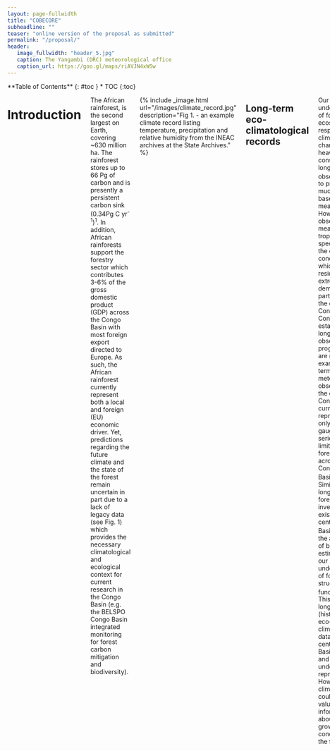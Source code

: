 ```yaml
---
layout: page-fullwidth
title: "COBECORE"
subheadline: ""
teaser: "online version of the proposal as submitted"
permalink: "/proposal/"
header:
   image_fullwidth: "header_5.jpg"
   caption: The Yangambi (DRC) meteorological office
   caption_url: https://goo.gl/maps/riAVJN4xWSw
---
```

<div class="row">
<div class="medium-4 medium-push-8 columns" markdown="1">
<div class="panel radius" markdown="1">
**Table of Contents**
{: #toc }
*  TOC
{:toc}
</div>
</div><!-- /.medium-4.columns -->

<div class="medium-8 medium-pull-4 columns" markdown="1">

# Introduction

The African rainforest, is the second largest on Earth, covering ~630 million ha. The rainforest stores up to 66 Pg of carbon and is presently a persistent carbon sink (0.34Pg C yr<sup>-1</sup>)<sup>1</sup>. In addition, African rainforests support the forestry sector which contributes 3-6% of the gross domestic product (GDP) across the Congo Basin with most foreign export directed to Europe. As such, the African rainforest currently represent both a local and foreign (EU) economic driver. Yet, predictions regarding the future climate and the state of the forest remain uncertain in part due to a lack of legacy data (see Fig. 1) which provides the necessary climatological and ecological context for current research in the Congo Basin (e.g. the BELSPO Congo Basin integrated monitoring for forest carbon mitigation and biodiversity). 

{% include _image.html url="/images/climate_record.jpg" description="Fig 1. - an example climate record listing temperature, precipitation and relative humidity from the INEAC archives at the State Archives." %}

## Long-term eco-climatological records

Our understanding of forest ecosystem responses to climatic change relies heavily on consistent long-term  observations<sup>2,3</sup> to provide much needed baseline measurements. However, observing and measuring  tropical plant species and the climatic conditions in which they reside is extremely demanding, particularly in the central Congo Basin. Consequently, established long-term observation programmes are rare. For example in terms of meteorological observations, the central Congo Basin is currently represented by only a few rain gauges, seriously limiting climate forecasts across the Congo Basin<sup>4,5</sup>. Similarly, few long term forest inventory plots exist for the central Congo Basin<sup>6</sup> limiting the accuracy of biomass estimates and our understanding of forest structure and function<sup>7,8</sup>. This lack of long-term (historical) eco-climatological data leaves the central Congo Basin spatially and temporally under-represented. However, old climate records could provide valuable information about previous growing conditions of the forest.
Indeed, ecologically relevant data such as historical forest inventory plots which describe forest canopy structure, and leaf level traits derived from herbarium specimen, such as stomatal density and specific leaf area, can elucidate how the forest has changed over time in response to past climate change<sup>9</sup>. In particular, studies demonstrated a strong link between plant functional traits and prevailing climatic conditions<sup>9</sup>. As such, valuable insights can be obtained on how plants are affected by climate change from measuring a limited number of (leaf) functional traits. Strong clustering of leaf traits also implies that changes in environmental conditions can cause profound shifts in plant community structure and ecosystem functioning<sup>10</sup>. Therefore, functional traits could enable us to predict ecosystem functions, such as primary production, carbon sinks and nutrient pools and fluxes under a changing climate. Although traits are continuously being recorded, how functional traits are changing in time is a topic not often addressed.
## Unexplored heritage, and retrospective analysis

There is an urgent need for more long-term eco-climatological (baseline) measurements. Currently, large amounts of ecological and climatological data, approximately five decades (~1910 – 1960), exists as unexplored heritage, stored in various federal archives and collections. Within this context the archives of the Institut National d’Etudes Agronomique du Congo Belge (INEAC) at the State Archives (SA, INEAC March 2013, nr 1546, National Archives), the Royal Museum for Central Africa (RMCA) and the herbarium collections of the Botanic Garden Meise (BGM), with its large collection of tropical African plant specimens and complementary legacy data, are key. The inventory of these archives includes historic forestry, climatological, ecological, biodiversity data and aerial photographs, with great potential and relevance for current and future basic and applied forestry research in the central Congo Basin, particularly within the context of climate change. As of yet, a comprehensive dataset of long-term eco-climatological legacy data for the central Congo Basin is lacking.

{% include _image.html url="/images/sites_small.jpg" description="Fig. 2 - Map of the D.R. Congo, the Congo river and it's watershed. Major cities are marked in italics. Areas not included in climatological data processing are marked with red cross-hatches (i.e. province of Katanga). Locations of interest regarding herbarium and wood collections and archived data are marked (e.g. Yangambi and Luki). The white polygons at Yangambi / luki outline today's UNESCO Man-and-Biosphere reserves. The white dashed rectangle outlines the approximate coverage of historical aerial photographs of the forest cover and it's canopy structure." %}

## Congo basin eco-climatological data recovery and valorisation

COBECORE brings together an interdisciplinary network of partners, including the main institutes curating eco-climatological legacy data of the central Congo Basin. The global objective of this 4-year project is to establish baseline measurements necessary in long-term ecological and climatological research, valorizing as of yet unexplored heritage. To this end, COBECORE will develop a multi-faceted database, by making the static analog INEAC archives digitally accessible and extracting eco-physiological relevant plant traits from historic BGM herbarium specimens. In order to speed up data processing, and provide highly visible public outreach, we will crowd-source transcription of the climatological data and stomatal density counts.
In particular, this database will include: 

1. long-term historical (baseline) climatological measurements throughout the Congo Basin, 
2. detailed forest inventories at the Yangambi and Luki research stations, 
3. geo-referencing of historic aerial photographs and derived structural canopy properties around the Yangambi research station,
4. leaf and wood traits with eco-physiological importance derived from historical herbarium specimen (e.g. stomatal density, gwmax, anatomical wood features) from the Yangambi and Luki regions. The final database will allow for direct applications using contemporary scientific methods such as climate re-analysis, climate forecasting, forest ecosystem modelling and could guide sustainable forestry policies.

# Compliance of the proposal with the scope of the call

There is a pressing need to establish baseline measurements in long-term ecological and climatological research within the Congo Basin (see project summary). The COBECORE project brings together an interdisciplinary network of partners, including the main institutes curating eco-climatological legacy data of the central Congo Basin (i.e. D.R. Congo), to establish these baseline measurements by valorizing as of yet unexplored heritage and realize the potential of eco-climatological legacy data available within the INEAC archives (State Archives), complementary historical archives (RMCA) and data derived of historical herbarium samples of the BGM herbarium.

The project will make information stored in analog archives digitally and easily accessible, which will result in a multi-faceted database of eco-climatological, forest inventory and aerial photography data for direct applications in contemporary scientific methods. Increasing the accessibility of eco-climatological legacy data through COBECORE will improve both global climate and ecosystem models, provide an increased understanding of temporal changes of forest composition and function and contribute to insights into tropical eco-physiology.

# Subject of the proposal

## State of the art and objectives

The project’s overall goal is to make the wealth of information locked in the static INEAC archives accessible to the international scientific community. In order to raise awareness of the global significance of the INEAC data, the COBECORE project will generate three main data streams, together with data integration grouped in four objectives.

***Objective 1. A comprehensive historical climate record across the central Congo basin  :*** 

Currently there is no comprehensive database of spatially explicit historical climatological data for the central Congo Basin. This lack of data directly limits different ongoing research efforts. For example the retrospective analysis of wood cores and herbarium specimens relies greatly on co-occurring climatological records. COBECORE will therefore generate added value and aid in the interpretation of results from the HERBAXYLARREDD project (BELSPO BR/143/A3/HERBAXYLAREDD). HERBAXYLAREDD is aimed at linking plant data from the Herbarium of the BGM with wood samples of the Xylarium of the RMCA in Tervuren to foster a better understanding of patterns and processes in the Congo Basin rainforest. Accurate climatological data are also key in assessing the spatially explicit climate sensitivity of tropical tree species as explored in the Jungle Rhythms project (data collection supported by COBIMFO; BELSPO project SD/AR/01A). We acknowledge that a previous effort was made to partially digitize climatological data during the GNOSIS project (BELSPO project I2/2F/213). The GNOSIS database servers have since been taken offline and the data remains encrypted with the password missing (personal communications: S. Kauranne, Systems & Helpdesk KBIN). Regrettably, these data are considered lost. COBECORE will therefore duplicate part of previous research efforts when digitizing climate records stored at the State Archive.

More so, in Objective 4, we explicitly foresee continued access of the mobilized data long after COBECORE is finished. Data gathered during the digitization effort will contribute to digitization efforts in the State Archive such as outlined in the DIGIPAT initiative. Ingestion of the digitized data in State Archive databases will facilitate future digital consultations of the INEAC archives and support historical analysis such as Expo Congo.

***Objective 2. Historic metrics of forest structure :*** 

In order to establish baseline measurements of the forest structure within the central Congo Basin we propose to assess forest structure based upon various sources of historical data and methodologies. In particular we will use transcription of archived forest survey data in the INEAC archives, re-analysis of BGM herbarium meta-data, the analysis of geo-referenced historic aerial pictures using textural and land-use land-cover change analysis. Structural analysis of the canopy will provide information on the temporal stability of the canopy structure within the permanent sampling plots (e.g. COBIMFO) and support previous and ongoing research at Luki. Geo-referenced imagery (a pre-requisite before textural analysis) will be contributed to www.rdcmining.org and the Cartesius project (www.cartesius.be), an internal digitization initiative of the RMCA. We like to highlight that Objective 2 has a large overlap with thematic axis 2.2.4 “Management and valorisation of the federal audio, photographic and audio-visual heritage” and 2.2.5 “Geolocation for the valorisation of the historical, cultural and scientific heritage” in this BRAIN call. As such, we will seek to collaborate with projects in both axis where possible.

***Objective 3. Historic leaf level traits from herbarium specimen :*** 

In this objective we aim to provide specific leaf area, stomatal density parameters and leaf nitrogen and carbon content (traits) which are important parameters in ecosystem models and indicators of adaptation to climate change in their own right<sup>11,12</sup>. Plant functional traits are used in comparative ecology to offer insights in plant ecological strategies<sup>13</sup>. In addition we will cross-link this data with leaf level data collected during the COMBIMFO field campaign, the phenology data extracted during in the Jungle Rhythms project, the work by Couralet et al. (2013)<sup>14</sup> and previous digitization efforts of herbarium specimen at the BGM in the BIOSPHERETRAITS project.

***Objective 4. Data integration and dissemination :*** 

In the fourth objective we ensure proper data integration into a database structure and dissemination through a web portal and outreach towards the scientific community, the public and the private sector.

## Methods

**1. Data selection (Objective 1-3):**

Historically, the INEAC had it's main headquarters in Yangambi. Paper records of other INEAC field stations were centrally collected at the Yangambi research institute, before being duplicated to keep parallel records in the State Archives. The local significance of the research stations also means that a large fraction of the herbarium (and wood) specimens were collected in or around the greater Yangambi region. A similar singular focus exists around the Luki botanical gardens at the Atlantic side of the Congo Basin, and located in  Mayombe forest. For practical reasons such as data volumes and the number of herbarium specimens to process, the valorization of the INEAC archives and the BGM herbarium will be carried out by focusing on specific locations and subsets of the respective archives (i.e. Yangambi en Luki, see Fig. 2). Although COBECORE makes a selection of data based upon the eco-climatological value of the data the project still ensures that large quantities of analog archives will become digitally and easily accessible and provide a framework for future more extensive digitization (see sections 3.1 & 3.2). 

Currently the Yangambi research station is part of INERA (L'Institut national pour l'Etude et la Recherche Agronomique) and still holds a copy of the data stored in the State Archives. In order to fill in possible gaps of data (e.g. measurements, protocols) at the State Archive, due to incomplete copies, we will partner with the INERA at Yangambi through Resource and Synergies Development (RESYNDE) and their contracting branch in D.R. Congo. Ongoing negotiations concerning long-term collaborations between the INERA Yangambi (with Dr. Limba as acting director) and the RMCA are currently underway, advising full partnership for INERA. However, for practical reasons, notably time restrictions and the unquantifiable estimate of the data gap-filling duties involved before the start of the project, we have chosen to partner with the INERA Yangambi through contracting on an ad-hoc basis. Our partner in contracting will be Dr. Limba  and his affiliated staff. During and after the project we will partner with Dr. Limba to disseminate the dataset generated through the COBECORE project. Within our project we will guarantee the transfer of knowledge of data management and digitization, in return for an intricate knowledge of the INERA-Yangambi library and it's collection.

***Climatological data :***

As the COBECORE database will support tropical ecology research in the central Congo Basin we will limit transcription of climatological records to provinces of D.R. Congo with tropical climate regions (Köppen-Geiger classifications Af, Am and Aw respectively). These areas includes all provinces excluding Katanga which is considered sub-tropical (see Fig. 2). For the selected provinces we will focus on the longest and most complete records, both in terms of variables measured (e.g. temperature, precipitation, relative humidity, barometric pressure) and in terms of continuity of the time series. Where necessary missing data will be completed by digitizing complementary records in the INERA Yangambi archives.

***Historical aerial photographs :*** 

Assessments of canopy structure through historical aerial photographs will be limited to those areas currently located in and around present day permanent sampling plots, at Yangmbi and south of Kisangani, and data availability (covering a fraction of central the Congo Basin, see Fig. 2. dashed white rectangle). Furthermore, limited to no additional data field measurements on forest structure is available from other locations, reducing the potential of in depth analysis outside of the areas surrounding present permanent sampling plots. Scaling also requires expensive high resolution satellite imagery (~$500 / 100 km2 scene), discouraging such large scale research efforts.

***Historical herbarium and wood specimens :***

We will process 500 woody species with multiple replicates per species from both the Yangambi and Luki locations for leaf level traits (# determined through previous experience). Selection of the species is based on abundance in the BGM herbarium, occurrence in both Yangambi and Luki, accuracy of geo-reference data, species dominance in COBIMFO plots and presence of flowers/fruits, suggesting leaf exposure to sunlight. The list will also include the 68 species, or 95% of the current day basal area within recently established permanent sampling plots7. Complementary wood trait data and other plant functional trait data, e.g. plant height and seed size, will be retrieved from existing databases, the Flore D’Afrique Central and literature to augment the value of this dataset. The use of the two locations provides a space for time replacement, where co-occurring species at both locations (with a different climate) can provide insight in their eco-physiological plasticity under climate change.

**2. Digitization (Objective 1):**

***Climatological data :***

Meteorological data will be digitized with the help of the State Archive's  professional digitization equipment such as dedicated scanners. To alleviate any excessive demand on the State Archive's time and man-power we will use project based digitization equipment in parallel. This digitization setup will include a high-resolution digital camera, cold lights and a reproduction stand. The parallel execution will ensure timely delivery of key data and added redundancy and cross institute access to a mobile setup. Images will be stored using a comprehensive file name structure, referencing the original State Archive INEAC index and the climate station's location. The same data will be used to populate meta-data fields in the final database (objective 4). Data present in the State Archive adhere to a number of fixed formats (sizes, data structure; Fig. 1). We will correct the digital images for any colour imperfections, small deformations and increase readability using image processing software (Adobe Creative Cloud) for consistent and easy transcription. The BGM (partner 3) digitised all volumes of the “Flore d’Afrique Centrale”. This has fostered their expertise in text digitisation and mark-up. We will use the expertise of the BGM for our digitization efforts at the State Archive.

Digitization at the Yangambi INERA library will be carried out under RESYNDE management supported by Dr. Limba. Equipment for digitization at the Yangambi library will be provided by RESYNDE, ensuring timely delivery of data products. Only select data will be digitized, informed by previous work at the Sate Archive to avoid duplication of efforts.

***Historical aerial photographs :***

A significant selection of the historical aerial imagery of the Yangambi region exists in a digital form, yet without being geo-referenced. Missing digital data will be acquired through scanning of large prints on a flatbed scanner at the RMCA which holds this part of the INEAC archive.

**3. Transcription (Objective 1):**

Final valorization of the digital images of climatological data, i.e. converting image data to actual usable scientific data, will be performed by experts and through crowd-sourcing. Project researchers will transcribe 10% of the total dataset. Preference will be given in this effort to the most important meteorological records on file (longest and most complete time series) and/or very hard to read cases. This expert dataset will serve as a validation dataset for the crowd-sourcing campaign. The crowd-sourcing campaign will serve as a cost effective way of transcribing data while at the same time reaching out to the public to engage with current research within federal institutes. Both measures ensure a proper validation set to evaluate crowd-sourced transcriptions and a guaranteed quick return of usable data.

All data will be transcribed on the Zooniverse citizen science platform using their recently introduced project builder interface. The project will follow the structure of the successful crowd-sourcing project such as “Jungle Rhythms” and  “Old Weather”. Citizen scientists will be asked to mark all locations of notations of text and numbers in an image (data sheet). Subsequently, the coordinates of these marks will be used to generate small subsets of the original digital image. These small subsets including a single word or number will then be shown 5 times to volunteers for further transcriptions. A majority rule will be used to determine the final accepted values. Both processes will be staggered in time where possible to ensure an optimal work-flow. Similarly, the number of herbarium specimens for processing of stomatal traits is limited due to the time intensive counting. Once more we will crowd-source this easy but time-consuming task, while retaining full control over 10% of the data for validation and rapid turnover of key species.

**4. Geo-referencing and texture extraction (Objective 2):**

Insight into the structure of the canopy is valuable to assess the representativeness of current day permanent sampling plots and the turnover time and processes governing the structure and function of tropical forests. Historical aerial imagery is currently only geo-located, providing an approximate location of all image data. To ensure proper alignment with current day satellite and aerial imagery these images need to be geo-referenced. For the larger Yangambi area we will geo-reference the historical images using 4 or more ground control points (recommended for aerial photography) determined by landscape features such as river banks, stream flow patterns and other important landmarks relative to current day high resolution satellite imagery. An example of one geo-referenced scene (Fig. 3) illustrates the potential of geo-referencing old aerial photographs in quantifying changes in forest structure and function. Figure 3 shows rapid conversion between past and present in terms of forest composition and structure. Here we see a fast transition from a mixed forest with a “rough” canopy (right dashed rectangle) to a mono-dominant Brachystegia sp. forest with a “smooth” canopy (left dashed rectangle). Geo-referenced images will support exploratory land-use land-cover change analysis and textural feature extraction using the fourier transform textural ordination (FOTO) method. The FOTO method uses a principal component analysis (PCA) on radially averaged 2D fourier spectra to characterize an image's texture, linked to both indices of biodiversity and biomass<sup>15,16</sup>. Both geo-referenced data and derived maps will be made publicly available to allow for more specialized and in depth analysis which are outside the scope of this call.

{% include _image.html url="/images/canopy_texture.jpg" description="Fig. 3 - spatial and temporal changes in the canopy texture and species-composition as recorded by a diachronic comparison between (left) a recent (GeoEye-1, 11/11/2011 8:55) high resolution panchromatic 0.5 m remote sensing image and (right) a 1958 georeferenced aerial photograph with ~2m spatial resolution (Wild RC5a, Feb. 1958 10:30). Highlighted by a dashed rectangle is the fast transition between a mixed forest type in 1958 (right) and it's current mono-dominant Brachystegia sp. state (2012, left)" %}

**5. Leaf level traits (Objective 3):**

Leaf traits of stomatal conductance, specific leaf area (the ratio of leaf area to dry mass) and leaf surface area, are important parameters in ecosystem models and indicators of adaptation to climate change in their own right<sup>11,12</sup>. Stomatal traits (density and gwmax) of the selected herbarium specimens will be collected using a water based varnish method. Here a tin coat of varnish is applied to the leaf surface, dried, removed using clear tape and mounted on a microscope slide. At 3 locations (replicates) on the imprint images will be made at magnifications of 100x or 400x. High magnification limits the depth of field of the focal plane. Therefore, on each location, multiple images throughout the focal plane will be focus stacked to create a consistently sharp image across the field of view. Finally, stomatal parameters will be calculated for the focus stacked images. These parameters include, stomatal density (SD, stomates per m<sup>2</sup>) and gmax using the diffusion equation by Franks & Beerling (2009)<sup>12</sup>: 

gwmax = ( dw * SD * pamax / y ) / (pd + π/2 (pamax / π )1/2),
 
where dw is the diffusivity of water vapour at 25°C and v the molar volume of air (constants), pamax is maximum stomatal pore area (m<sup>2</sup>) calculated as an ellipse using stomatal pore length (m) as the long axis and l/2 as the short axis; pd is stomatal pore depth (m) considered to be equivalent to the width of an inflated, fully turgid guard cell. The specific leaf area and leaf surface area parameters will be derived by scanning and weighing the leaves used in the analysis of stomatal traits. Similar analysis were executed by Dr. Stoffelen and Dr. Vandelook (partners 6 & 7) within the context of the Biospheretraits project. As such COBECORE will expand upon previous research efforts (see state-of-the-art).

**6. Database management and dissemination (Objective 4):**

We will use a “Not only” SQL (noSQL) database to store the variety of data formats generated. We prefer a noSQL solution over a relational database management system (RDMS) due to the complexity and varied content of the database as well as the future scalability of the database. The data will be hosted on a server at Ghent University where technical assistance is provided through the department ICT. The database, including data and meta-data, will be accessible through an application programming interface (API) to facilitate easy queries as well as flexible construction of front-end applications. A front-end for the database will be generated using the Shinyweb application framework with geographic information displayed using the Leaflet framework, while climate time series will be plotted using the plotly and D3.js libraries. An R toolbox will be written to easily query the data from the server using API commands as a stand-alone application. Furthermore, we will publish the whole database in a data journal (e.g. Scientific Data) to ensure the availability of the database, as a whole, long after the end of the project. In addition, relevant parts of the database will be submitted to specialized repositories to further ensure proper dissemination and accessibility of the data.  These external data repositories would include, but not limited to, those of World Meteorological Organization (WMO), the TRY plant trait database<sup>17</sup>, the African tropical rainforest observation network (Afritron), biodiversity.be as well as Global Biodiversity Information Facility. Furthermore, we will reach out to the forestry industry and forestry research institutes for example the Center for International Forestry Research and Consultative Group for International Agricultural Research. In particular we will contact the World Agroforestry Center a partner organization of CGIAR, and the EU FLEGT initiative to help disseminate the dataset to their partners.

## Data

The proposal deals with unexplored heritage as such all data sources will be available in either the State Archive, the RMCA or the Botanic Garden Meise (and by extension the Yangambi INERA library). No new specimens will be collected or measurements made, only existing historical data will be valorized through digitization of existing collections. Here, we merely convert analog archives into digitally and easily accessible data which will inform further research and/or policy, this in line with the scope of the call.

Costs associated with processing these existing datasets of unexplored heritage mainly involve the digitization and transcription of material stored in the archives or re-analysis of herbarium specimen (see methods). Costs include substantial manual labour indexing and digitizing data (archived paperwork or herbarium specimen), transcription, post-processing, data management, software and API development and public outreach efforts due to the crowd-sourcing component of the project. The timing and costs of these actions are reflected in the time-table and budget of this proposal.

Below we provide the list of data sources we will consult to create the three data streams as described in the Methods section.

**Sections of the INEAC inventory (and page number) of particular interest include:**

- p 421 – 559: Climatology and meteorology
- p. 63: Technical documents and protocols
- p. 229: Documents of the Forestry Division: this division managed exploitation of the forest 
surrounding Yangambi and was technically supported by the Forestry Station of Mayumbe 
in Luki and various forestry groups in other INEAC stations.

Additional information may also be found within the climatological data from specific research stations.

**Sections of the RMCA archives pertaining to historical aerial photographs in the larger Yangambi region:**

- Flight paths 1 – 20, pictures #58/04/78 – 58/09/06 (approximate coverage see Fig. 2)
- Exploratory research will be conducted on the:
	- The Bulletin d’INEAC
	- The Bulletin Agricole Du Congo Belge (published by the Ministry of Colonies)
	- Complete series of INEAC technical documents (protocols)
matching wood traits will be extracted from existing databases to match processed historical herbarium specimens (see below).

**Historical herbarium specimens:**

500 species present in the BGM herbarium collection will be processed for leaf traits on stomatal conductance. Non-inventoried INEAC documents at the BGM may prove relevant within COBECORE. This will be discussed during working group meeting at the beginning of the project.

**Supporting data:**

Corresponding data, as outlined above, but missing in the State Archive will be sought in the Yangambi INERA library to complement the dataset. In particular efforts will be focussed on retrieving missing protocols and meteorological data. This work will be full-filled by RESYNDE, providing digitization expertise, in collaboration with INERA Yangambi.

## Workplan and detailed description of the tasks

A detailed work plan describing individual tasks and work-packages is provided below. We also provide a flow-chart on the integration and interrelation of the work-packages and tasks (Fig. 4). Abbreviated Partners involved in the Work Package are listed below the sub-titles.

{% include _image.html url="/images/flowchart_cobecore.png" description="Fig 4. - COBECORE flow chart" %}

### Work Package 1

#### Identification and organization of complementary sources of ecological, climatic and land use change (meta)data

**1.1 Preliminary identification of (meta-)data sources from the INEAC and related archives.**
	(RMCA / UGent / SA / BGM)

This includes the collection of relevant existing printed and grey inventories; (limited) creation of new inventories to enable/improve access to archives. This work package will result in a comprehensive list of available data, and will be published as a brief report (D1 / see time table work plan).

**1.2 Selective sampling of data from the INEAC archives at the State Archives, RMCA and in the federal collections of BGM following COBECORE.**
	(RMCA / UGent / SA / BGM)

To limit the data streams to process we will selectively sample the best data available (providing some initial QA/QC). However, provisions will be made to ensure the future growth of the project outside the scope of COBECORE using flexible database structures and standard practices regarding inventory policies at the State Archives. The results and rational of the sampling will be noted for further reference and included in a brief report (D1 / see time table work plan).

**1.3 Preliminary analysis of the state of Yangambi archives and their content.**
	(INERA / RMCA / UGent)

In collaboration with RESYNDE an inititial analyses of the state of the Yangambi INEAC library will be executed. This to ensure proper project management, aligning expectations with the (state of the) available data.

### Work Package 2

#### digitization, registration and validation of (meta)data

**2.1 Registration of meta-data related to information extracted from the INEAC archives, such as corroborative research within the INEAC archives and in complementary archives and validation of meta-data types.**
	(UGent / RMCA / BGM / SA)

Work Package 2.2 will include among others: a) geo-location (cross-checking photo locations), b) protocols (cross-checking methodology), c) taxonomic verification for current names, cross-referenced in botanical databases of all tree species , d) identification of possible sources of error in the data (when not otherwise specified), e) land use/landscape characteristics, including experimental layout and landmarks (on photographs and maps of forests). This work package will continue alongside a large part of the initial digitization process.

**2.2 Digitization of legacy aerial photographs**
	(RMCA / UGent)

Although some aerial photographs are digitized (see Fig. 2)  remaining photos will be digitized on a flatbed scanner at the RMCA prior to processing. During this time we will also ensure proper file handling and post-processing prior to geo-referencing and further analysis.

**2.3 Digitization  from the INEAC archives at the State Archives, RMCA and in the federal collections of BGM**
	(UGent / RMCA / SA)

Researchers from UGent and RMCA together with personnel from the State Archive / RMCA and BGM (depending on the location of the data) will digitize selected data streams from the INEAC archive. This work package involves the digitization of the climatological data, forest inventories, protocols as stored at the various federal institutes.

**2.4 Digitization of herbarium specimens for stomatal density analysis + additional leaf trait parameters**
	(BGM)
The analysis focuses on stomatal density (SD), specific leaf area (SLA) and leaf area of the most dominant tree species in Luki and Yangambi. Measuring SD for 500 herbarium specimens each in Yangambi and Luki x 3 replicates per specimen would mean about 3000 preparations (including preparations, counts, entering data etc.), a truly unique data-set for comparative analyses. These measurements immediately provide leaf surface area data and scans for a comparative seed morphology (more details see WP3.3).
2.5 Digitization at the INERA Yangambi Archive, D.R. Congo. Gap filling of the missing parts of the climatological and ecologically relevant data streams.
	(INERA)

RESYNDE will be contracted to facilitate digitization of supporting data from the INEAC library in Yangambi. In collaboration with with Dr. Limba RESYNDE will digitize protocols pertaining to forest sampling and missing climatological data.

### Work Package 3

#### Valorization of digitized data

**3.1 Transcription of digitized meteorological records and ecologically relevant forest inventory data as well as stomatal density counts (through crowd-sourcing).** 
	(UGent / RMCA / BGM)

As described in the methods, 10% of the digitized data (both climatological as  microscope slides of leaf stomata) will be processed by experts. Both dataset will be submitted to a crowdsourcing platform for further processing. Experts at UGent / RMCA and BGM will follow up on this process, and ensure the transfer of the final crowdsourced stomatal counts to the UGent partner for post-processing.

**3.2 Geo-referencing of legacy aerial photography, as well as basic analysis of Land Use and Land Cover Change (LULCC) and textural metrics of canopy structure.**
	(UGent)
	
We will use the free QGIS geographical information system in combination with contemporary high resolution imagery (Google Earth) to geo-reference the historical aerial photographs. Subsequently the geo-referenced data will be processed using the FOTO algorithm, extracting canopy texture features. In addition, we will manually outline forest features and areas of Land Use and Land Cover change (marking transitions between vegetation types).

In this work package an obvious link exists with both domain 2.2.4 (management and valorization of the federal audio, photographic and audiovisual heritage) and 2.2.5 (geo-location for the valorization of the historical, cultural and scientific heritage). We will actively seek out collaborations with funding allocated within these axis if applicable.

**3.3 Extraction of supporting functional trait and geographical data from herbarium collections for relevant species, covered in forestry inventories.**
	(BGM)
For the species measured during the first year (WP 2.4), additional functional trait data will be extracted from the Flora of Central Africa and other works (reports, monographs etc.) not easily accessible to the scientific community but most of them kept in the Archives and Library of the Botanic Garden Meise. The families including the majority of dominant tree species have already been published, otherwise other works have to be consulted to fill gaps. Additional data of interest are functional trait data (plant height, dispersal type, seed size, leaf morphology etc.) and distribution data. All data have to be entered in the right format. During digitization data from herbarium labels will be retrieved and geo-referenced. These data will provide additional information on sampling time and geographical distribution.

**3.4 Database design, valorization post-processing, data-warehousing, database population**
	(UGent / RMCA)

This work package includes the technical aspects of the project regarding database design, management, and data ingestion. These tasks are spread out over the full duration of the project and included at appropriate times.

The database is layout is outlined early on in the project, although the choice for a noSQL approach leaves ample flexibility for later additions. Data processed by crowd-sourcing will need extensive post processing. After post-processing (selecting the final value for a particular crowd-sourced task) we will populate the final database.

### Work Package 4

#### Enhancing the accessibility of the INEAC archives and valorizing their potential within a scientific and international context

**4.1 Translation of the inventory of the INEAC archives from Dutch to French and English, to ensure easy access to the archived data stored at the State Archives and proper deposition of all digitized material in the State Archive database structure, for later online queries.**
	(SA)

In this work package we will ensure the proper translation of the Dutch INEAC inventory at the State Archive. In addition, the State Archive will ingest all digital images (non-transcribed) of the INEAC archive. This supports ongoing digitization efforts and will make querying of the content of the INEAC archive easier as no access to the paper files would be required. The State Archive will incorporate this dat in their current database structure. This effort is therefore independent of the database development of COBECORE, but at the same time provides an additional backup of the digital data.

**4.2 Creation of a geospatial web portal to access the data set based upon locality.**
	(UGent)

In order to provide easy access to the data we will create a geospatial web portal which provides the possibility to browse and download the data on a site-by-site basis (or in bulk) and explore the data graphically. We refer to the Methods section for details on the implementation.

**4.3 Extensive documentation of the project database and it’s functionality for future reference and extension of the work.**
	(UGent / RMCA)

Although often overlooked documentation forms the backbone of many projects. It ensures reproducibility, transparency and easy transfer of data. As such we will provide extensive documentation in both English and French. This documentation will serve to provide as sources of information for public outreach as well as wealth of information for researchers after the completion of the project.

**4.4 Final synthesis report and paper to be submitted to a data journal (e.g. Nature Scientific Data) to ensure proper citation (e.g. through a doi) of the open access data and longevity of the project output.**
	(Ugent / RMCA / BGM / SA)

To increase the international visibility of the dataset we intend to publish the dataset in an open access data journal (e.g. Nature Scientific Data). Aside from increasing visibility it will also provide a safeguard against catastrophic data loss after the end of the project. A synthesis report based upon this publication will be submitted to BELSPO for internal review (see WP4.7).

**4.5 Establish links to external data repositories such as those of the World Meteorological Organization (WMO), the TRY plant trait database and / or the African tropical rainforest observation network (Afritron).**
	(Ugent / RMCA / BGM)

We further increase the visibility of the generated data by submitting parts of the database to specialized data repositories. Trait based data from the herbarium and wood samples will be submitted to the TRY plant trait database, the Afritron project, GBIF and biodiversity.be, climatological data will be committed to the WMO repository.

**4.6 Internal review and international outreach (conferences)**
	(Ugent / RMCA / BGM / SA)

This work package describes all tasks related to internal review, including workshops which provide project guidance, a closing symposium and international conferences through which project results are disseminated.

**4.7 Public relations and Public outreach**
	(Ugent / RMCA / BGM / SA)

Supporting the academic communication are public relations and public outreach. This component is key given the crowdsourcing component of the project. We will engage with the project through a dedicated website (specific to each crowdsourcing project) and overall project webpage. To sustain an active crowdsourcing community we will also provide feedback to the community through the Zooniverse Talk Forums. This effort requires low intensity but sustained efforts.

#### Valorization

**Target groups and stakeholders**

The data contained in the INEAC archives is of international significance, in particular for countries in the Congo Basin and D.R Congo in particluar. COBECORE will focus on the extraction of data from archives and data sources located in Belgium (gap filling with local data where necessary). As COBECORE progresses, it’s outputs will be made available to an international target audience and stakeholders.

The Network Workshops will promote the objectives, progress and achievements of COBECORE project both within the network and to international partners. An International Symposium at the end of the project will present the achievements of COBECORE to a wider audience of stakeholders, including information management specialists, software developers, researchers, students, policy makers, librarians and persons with an interest in the research of INEAC and the management and exchange of research information and knowledge. 

**Outputs of COBECORE:**

- A COBECORE website will be developed and maintained by the UGent to advertise progress of the project
- The fully operational database will be accessible through the COBECORE website and it's API
- COBECORE will be presented at (inter)national scientific meetings (mainly: the conference of the Association for Tropical Biology and Conservations (ATBC) and European Geosciences Union general assembly (EGU))
- Advertisement of the database will be done on affiliated organization web sites, mailing lists, flyers and posters will be printed for distribution at meetings etc;

In addition to the publication of research results in scientific journals, the following documents will be made available through the website: 

- Translation of the Dutch inventory of the INEAC archives in French and English, with a link to the website of the National Archives 
- Intermediary report “Working document: Location and state of eco-climatological data of the INEAC archives in Belgium” 
- Intermediary report “Management and protocols used for the valorization of the INEAC archives” (R2 in the Work Plan) 
- Final Report “Valorization of legacy data in multivariate databases: the COBECORE project”  (R3 in the Work Plan)
Proceedings of the International Symposium

# Expected research results and their impact for science, society and decision making

## Expected research results

The COBECORE project will result in a comprehensive database of three eco-climatological data. This database will include climatological data across the tropical climate regions (all D.R. Congo provinces, except Katanga, Fig. 2). In addition, the project will produce geo-referenced historical aerial photographs, covering the forests around Yangambi (among others the current day UNESCO man-and-biosphere reserve), and derived products such as texture metrics quantifying forest canopy structure, which is related to forest biomass and biodiversity, and land-use land-cover change maps. Furthermore, eco-physiological important wood and leaf traits (vessel diameter, stomatal density and gwmax) from 500 historical herbarium specimens.

The complete integrated dataset will be made available through an open access data journal publication and a dedicated website for interactive exploration of the data. As the three data streams have their own value, data will be submitted to dedicated field specific data repositories such as the plant trait database TRY, the world meteorological organization (WMO) and federal initiatives e.g. the in-house database of the State Archives and the cartesius.be project.

At present, scientific information is freely available and accessible in the INEAC archives. Yet, the cumbersome nature of retrieving and assimilating this information is unappealing for many, particularly foreign researchers, especially as there is no indication of the time and effort required. A better estimation of the time and effort required to retrieve, digitize, evaluate, corroborate and incorporate data from the INEAC archives to the online accessible database, will improve opportunities for more extensive validation of the INEAC archives, by making it a less hypothetical exercise. A more detailed inventory and estimates of the workload required for digitization and processing will be provided in intermediary reports “Working document: Location and state of eco-climatological data of the INEAC archives in Belgium (R1, see time table)”and “Management and protocols used for the valorization of the INEAC archives (R2, see time table)”. Finally, we will translate the INEAC archive inventory in French / English, to be deposited at the reading room of the State Archives and listed online for digital inquiries on the State Archive's website. This will greatly enhance accessibility for Congolese partners and the international research community.

## Expected impacts of the research and compliance of the research with the expected impacts

COBECORE is driven by national and international demand from the scientific community. As such, the project will have as significant impact on the scientific community.  The project will expand current scattered local digitization efforts (mainly focused on the rift valley) into a basin wide analysis of historical eco-climatolgoical data, covering both a large spatial and temporal extent (~1920 - 1960).

As such, the project will provide the first comprehensive and consistently curated historical dataset of ecosystem and climatological parameters for the central Congo Basin, filling important data gaps and will support research into climate re-analysis, climate forecasting and forest ecosystem modelling. Furthermore, the translation of the inventory (currently a Dutch inventory for an essentially francophone archive) will also greatly increase accessibility for foreign (notably Central African) researchers. Additional translation to English and availability as an online pdf, will enable it to reach a much wider audience, stimulating future validation opportunities immensely.

Results of the COBECORE project will directly influence climate and forestry policy through a better understanding of forest structure and the spatial and temporal changes within the forest. The latter have direct consequences within the context of the United Nations reducing emissions from deforestation and forest degradation (UN-REDD+) program or the EU FLEGT action plan. Knowledge gleaned from the COBECORE dataset will inform carbon management but also support sustainable forestry practices under a changing climate and guarantee durable local and foreign forest product trade.

Although COBECORE is focussed heavily on providing much needed data streams for basic research the project does have a considerable societal impact. For example, an active part of the project will involve active awareness raising in the form of crowd-sourcing. A previous project, Jungle Rhythms, attracted over 6000 volunteers of with more than 1/3 officially registered in the Zooniverse community. Although there is a bias towards English spoken countries, participants are almost equally divided between Northern America (47%) and the EU (31%), illustrating the wide reach and societal impact of such a project. Currently, the project is ~70% complete 10 months after it's start.

In addition, the project also supports capacity building in D.R. Congo due to local digitization efforts. The outcome of our research through policy such as sustainable forestry practices will also have a direct impact on the local population. Indeed, the information mobilized by the COBECORE project relates to issues that reach much wider than the scope of COBECORE. The scientific value of the data resides in the extent of the data collected in a region where the availability of reliable baseline information is practically absent. In this way, the INEAC archives are complementary to many current research topics and policy issues. As an extensive source of reliable information, data stored in the INEAC archives can help to elucidate or reinforce contemporary agronomic, ecological and climatic trends. In this way, the INEAC archives may guide or support policy efforts and priority setting in the realm of development cooperation, biodiversity conservation, poverty alleviation, agriculture, climate change mitigation, natural resource management and food-security in Africa, and globally.

TABLE

## follow-up committee (provisional)

The follow-up committee will be involved in 2 Network Workshops and a final symposium. Follow-up committee members will serve as advisees throughout the project. Contact will be via at least one of the following: email, skype, or telephone (at their preference). They will also serve as representatives of larger networks of resource persons (e.g. CGIAR, FAO). Participation in intermediary and ad-hoc meetings will be on a voluntary basis.

**Chris Jones** is an atmospheric scientist at the Met Office where is main focus his the analysing of feedbacks between climate and the carbon cycle and looking at the long term commitments of ecosystem changes to climate change. His research was instrumental in enabling these first simulations which identified the potential large, positive feedback between climate and the carbon cycle. He has subsequently been involved in analysing the mechanisms behind this feedback by comparing models with both observations and other models in the C4MIP and CMIP5 model inter-comparison project.

**Jan Verbesselt** is associate professor in remote sensing at Wageningen University,  Laboratory of Geo-information Science and Remote Sensing. He focusses at measuring and understanding ecosystem dynamics by developing novel spatio-temporal methods to detect, monitor and forecast changes using remotely sensed data from in-situ, terrestrial- and airborne LiDAR, and satellite sensors. The application of remotely sensed images for ecological modelling, and collaborative earth science for assessing vegetation, climate, and human impacts take a central place.

**Stefan Hauser** is a Systems Agronomist with 25 years of research experience in West and Central Africa. His background is in soil science and soil biology in the humid forest zones of Nigeria and Cameroon. Now based in International Institute for Tropical Agriculture, IITA-Nigeria, he recently returned from D.R. Congo after formally establishing IITA-D.R. Congo and conducting an academic training program for the Congolese national agricultural research system. He currently works on cassava and yam agronomy and plant nutrition in Nigeria, Ghana, Cameroon, and D.R. Congo. He is also the Focal Point at IITA for the CRP-Humid Tropics program.

**Eric Tollens** is professor emeritus of Agricultural Economics at the KULeuven. He worked in the Congo from 1970-1977, where he was a lecturer in the Institut Facultaire d’Agronomie at Yangambi (’73-’77). He is a member of the Governing Boards of the CTA in Wageningen and the World Agroforestry Centre in Nairobi. He has a long experience in the D. R. Congo. Presently, he is charged by IITA and International Food Policy Research Institute (IFPRI) to do a study on the restructuring of agricultural research in the D.R. Congo.

**Inge Jonckheere** is currently a Forestry Officer for the Food and Agriculture Organization (FAO) of the United Nations (UN). She provides critical guidance and advice in Monitoring, Reporting and Verification (MRV) within the context of the “reducing emissions from deforestation and forest degradation in developing countries” (REDD+) under the UN framework convention on climate change (UNFCCC). Furthermore, she is responsible for the remote sensing web portals for countries in the REDD+ context and coordinates capacity building for developing countries on tropical forest monitoring.

## Sustainability, gender dimension, ethics

All partners of the COBECORE network will abide by the principles outlined in the Code of Ethics for Scientific Research in Belgium. This will be further encouraged by providing all partners (and newly recruited staff members) a copy of this document.

The COBECORE network represents 2 Federal Institutions (RMCA, State Archive), 1 Regional Institution (BGM) and 1 University. Gender is represented as follows: 1/7 partner representatives are female (a RMCA partner – see partner experience: 4.1), the follow-up committee includes 1 woman. Recruitment of staff by COBECORE will follow equal opportunity guidelines. When two candidates are equally ranked, preference will be given to the female candidate.

There is an interesting balance between experienced senior scientists and early-stage researchers, fostering guidance and transfer of knowledge. This transfer of knowledge will support career development for early-stage researchers, helping them grow within the Belgian research community.

All documents under review during valorization are of non-personal nature, as it pertains protocols and scientific measurements, and  are outside of copyright law due to their age. We will adhere to an open access policy making all data available under a creative commons license ensuring transparency and unrestricted access to publicly funded research of international significance, with implications within climate and ecological research, mitigation efforts and sustainable forest management.

Sustainability of the COBECORE project will also be supported through by its linkage with international data repositories, such as (but not limited to) the World Meteorological Organization (WMO), the TRY plant trait database and the African tropical rainforest observation network (Afritron). Furthermore, we will publish the database in an open access format in a data journal (e.g. Scientific Data). This will enable free and unrestricted access to publicly funded relevant data of international significance, particularly for African researchers. Furthermore, It will also ensure proper citation of the data, it's processing and funding agencies.

Finally, we will ensure complete and transparent accessibility to all data gathered. In addition to the above mentioned measures data will be burned to DVD(s), fully documented in French and mailed by post to INERA Yangambi to guarantee local dissemination were stable internet connections are limited.

# Network

## Partners' expertise

### Ghent University (Coordinator)

**Dr. Hans Verbeeck** holds a PhD from the Laboratory of Plant Ecology at Ghent University. He recently started the CAVElab on an ERC starting grant TREECLIMBERS (grant number 637543), modelling the response of lianas as key drivers of tropical forest responses to climate change. More generally, his research field is the ecology, carbon and water cycle of terrestrial ecosystems, mainly tropical and temperate forests. Ecosystem modelling is the core tool of his research, and the research questions that emerge from the modelling work are driving the design of field work activities. The CAVElab focusses on the role of lianas in the climate response of tropical forests as well as biogeochemical cycles of tropical forests in the context of climate and land-use change. Additionally attention is given to the interaction between functional diversity and biogeochemical cycles in (tropical) forests and methodological aspects of vegetation modelling. For example, previous research under his supervision of PhD Jackie Epila (supported by the Flemish University Development Cooperation) focussed on the assessment of the drought vulnerability of key tree species in Ugandan tropical forest.

**Select publciations (h-index: 23):**

1. Kearsley E, de Haulleville T, Hufkens K, Kidimbu A, Toirambe B, Baert G, Hyugens D, Kebede Y, Defourny P, Bogaert J, Beeckman H, Steppe K, Boeckx P, Verbeeck H. (2013) Conventional tree height-diameter relationships significantly overestimate aboveground carbon stocks in the Central Congo basin. Nature Communications, 4: 2269.

2. Verbeeck H, Peylin P, Bacour C, Bonal D, Steppe K, Ciais P (2011) fluxes in Amazon forests: Fusion of eddy covariance data and the ORCHIDEE model. Journal of Geophysical Research, 116, 1–19.

3. Verbeeck H, Betehndoh E, Maes W et al. (2014) Functional leaf trait diversity of 10 tree species in Congolese secondary tropical forest. Journal of Tropical Forest Science, 26.

4. Verbeeck H, E Kearsley (2015) The importance of including lianas in global vegetation models. Proceedings of the National Academy of Sciences, 201521343

5. Doetterl S., Kearsley E., Bauters M., Hufkens K., Lisingo J., Baert G., Verbeeck H., Boeckx P. (2015) Aboveground vs. Belowground Carbon Stocks in African Tropical Lowland Rainforest: Drivers and Implications. Plos One, 10:  e0143209.

---

**Dr. Koen Hufkens** holds a PhD in biology from the University of Antwerp. During his PhD he bridged the fields of physics and biology. His interdisciplinary work has sharpened his communication and problem solving skills. In subsequent years this passion for interdisciplinary research has led him to participate in a variety of posts that he has navigated well, acquiring new knowledge in the analysis of large datasets whilst maintaining an integrative overview. 

After a first stay in the US the candidate's focus shifted from landscape ecology towards the study of phenology using satellite and near-surface remote sensing, and eco-physiological measurements. During these years he became involved in the PhenoCam project led by Andrew D. Richardson. The candidate then returned briefly to Belgium to pursue research within the field of tropical forest ecology. Thereafter, an opportunity to return to the Richardson Lab at Harvard University arose, to continue work on the PhenoCam project. Here he was involved in the synthesis and visualization of ~1000 site years of the continuously
growing PhenoCam archive, representing approximately 8 TB of images (e.g. http://explore.phenocam.io). Through his research he has experience with big dataset management and increasing data accessibility through R toolboxes and interfaces (e.g. Amerifluxr R toolbox). Select publications show the reach of his previous work. More software tools can be found on his github repository.

**Select publications (h-index: 14):**

1. Hufkens, K., Keenan, T. F., Flanagan, L. B., Scott, R. L., Bernacchi, C. J., Joo, E., … Richardson, A. D. (2016). Productivity of North American grasslands is increased under future climate scenarios despite rising aridity. Nature Climate Change, 6: 710-714.

2. Doetterl S., Kearsley E., Bauters M., Hufkens K., et al. (2015) Aboveground vs. Belowground Carbon Stocks in African Tropical Lowland Rainforest: Drivers and Implications. Plos One 10: e0143209.

3. Kearsley E., de Haulleville T., Hufkens K., Kidimbu A., Toirambe B., Huygens D., Kebede Y., Defourny P., Bogaert J., Beeckman H., Baert G., Steppe K., Boeckx P., Verbeeck H. (2013). Conventional tree height–diameter relationships significantly overestimate aboveground carbon stocks in the Congo Basin. Nature Communications 4: 2269

4. Hufkens K., Keenan T., Richardson A. D., Sonnentag O., Melaas E., Bailey A., O'keefe J., Friedl M. (2012). Ecological Impacts of a Widespread Frost Event Following Early Spring Leaf-Out. Global Change Biology: 18: 2365 – 2377.

5. Hufkens K., Friedl M., Sonnentag O., Braswell B. H., Milliman T., Richardson A. D. (2012). Linking near-surface and satellite remote sensing measurements of deciduous broadleaf forest phenology. Remote Sensing of Environment: 117: 307-321.

---

Additional support will be provided by **Dr. Jan Van den Bulcke**. Jan Van den Bulcke obtained a MSc degree in Bioscience Engineering (Land and Forest management) and a MSc degree in Environmental Sanitation at the Ghent University in 2000 and 2001 respectively. He obtained his PhD in 2006 and is since 2007 postdoc at the Laboratory of Wood Technology (Woodlab-UGent). His main research interests are non-destructive testing, structural and chemical mapping / visualization of lignocellulosic materials, understanding climate – xylem growth using X-ray CT scanning at the inter- and intra-ring level and mathematical modelling of biological processes in collaboration with other groups, through joint PhD projects. As a postdoc, he is also involved in several research projects dealing with imaging and analysis of tree growth, with focus on technological expertise on scanning and imaging. The group at Woodlab-UGent has developed a fast and high-throughput X-ray based technique for analysis of increment cores, with special focus on the tropics. Through collaboration, a.o. in COST actions as (substitute) management committee member and as partner in international projects, he is acquainted with partnership management both at national and international level.

**Select publications (h-index: 15):**

1. Couralet, C., Van den Bulcke, J., Ngoma, L.M., Van Acker, J. & Beeckman, H. (2013). ‘Phenology in functional groups of central African rainforest trees’. Journal of Tropical Forest Science 25: 361-374.

2. De Ridder, M., Van den Bulcke, J., Van Acker, J. & Beeckman, H. (2013). ‘Tree-ring analysis of an African long-lived pioneer species as a tool for sustainable forest management’. Forest Ecology and Management 304: 417-426.

3. Van den Bulcke, J., Wernersson, E. L., Dierick, M., Van Loo, D., Masschaele, B., Brabant, L., Boone, M.N., Van Hoorebeke, L., Haneca, K., Brun, A. & Hendriks, C. L. L. (2014). ‘3D tree-ring analysis using helical X-ray tomography’. Dendrochronologia 32: 39-46.

4. De Mil, T., Vannoppen, A., Beeckman, H., Van Acker, J., & Van den Bulcke, J. (2016). A field-to-desktop toolchain for X-ray CT densitometry enables tree ring analysis. Annals of Botany mcw063.

5. De Mil, T., Ilondea, B. A., Maginet, S., Duvillier, J., Van Acker, J., Beeckman, H., & Van den Bulcke, J. (2016). ‘Cambial activity in the understory of the Mayombe forest, D.R. Congo. Trees, 1-13.


### Royal Museum for Central Africa

**Dr. Hans Beeckman** graduated as forestry engineer and made his PhD on the numerical analysis of tree-ring data. He is senior scientist and curator of the Xylarium at the Royal Museum for Central Africa since 1995. In January 2014 he has been appointed as head of the new founded Wood Biology Service. The Service studies the material wood as part from living beings. This includes the analysis of cells and tissues (wood anatomy) and the growth of trees as a result of cambial activity. The actual focus is on the rainforests of Central Africa where structure and functions of tropical trees are being studied through wood analysis. Earlier focuses have been on woodlands, mangroves and montane vegetation. His current research inlcudes studies of the dynamics of cambial activity, the climate information in growth-ring patterns and the variability of wood traits. Furthermore, he addresses scientific questions on forest history (species diversity) and archaeobotany are addressed through analysis of charcoal containing layers in the soil (pedoanthracology).

Dr. Beeckman has daily contacts with the international communities of wood anatomists en dendrochronologists. He is also involved in the scientific authorities of CITES and other regulations aiming at conservation of tropical forests and fostering legal and sustainable timber trade. His research network includes Belgian and Congolese universities with which he has common PhD and postdoc projects. Through courses and identification services he has extensive contacts with the timber industries. His contact with the timber industry will assist in dissemination of the data within the context of sustainable forest management.

**Select publications (h-index: 23):**

1. Couralet, C., Van den Bulcke, J., Ngoma, L.M., Van Acker, J. & Beeckman, H. (2013). ‘Phenology in functional groups of central African rainforest trees’. Journal of Tropical Forest Science 25: 361-374.

2. Kearsley, E., de Haulleville, T., Hufkens, K., Kidumbu, A., Toirambe, B., Baert, G., Huygens, D., Kebede, Y., Defourny, P., Bogaert, J., Beeckman, H., Steppe, K., Boeckx, P. & Verbeeck, H. 2013. ‘Conventional tree height-diameter relationships significantly overestimate aboveground carbon stocks in the Central Congo Basin’. Nature Communications 4: 2269.

3. De Ridder, M., Van den Bulcke, J., Van Acker, J. & Beeckman, H. (2013). ‘Tree-ring analysis of an African long-lived pioneer species as a tool for sustainable forest management’. Forest Ecology and Management 304: 417-426. DOI: 10.1016/j.fotrco.2013.05.007.

4. Hubau, W., Van den Bulcke, J., Kitin, P., Mees, F., Van Acker, J. & Beeckman, H. (2012). ‘Charcoal identification in species-rich biomes: a protocol for Central Africa optimised for the Mayumbe forest’. Review of Palaeobotany and Palynology 171: 164-178.

5. Beeckman, H. 2016. ‘Wood anatomy and trait-based ecology’. IAWA Journal 37: 127-151.

---

**Dr. Kim Jacobsen** holds a PhD in Bio-engineering from the KULeuven and has a background in tropical agronomy, nematology, developmental biology and marine biology.  Kim has served as an EU-project administrator for biodiversity information projects (incl. EDIT, SYNTHESYS and EU BON). In this function, among others, she organized training events, workshops, summer schools. 

Furthermore, Kim holds key knowledge of the structure of the collections at RMCA related to the INEAC archives. She also as an extensive network with (inter-)national partners with a vested interest in valorization of legacy data pertaining to Central Africa (eg. CGIAR, FAO). These contacts will help to ensure proper dissemination of the data after the project's completion to maximize the expected impact (see 3.2) of the project.

**Select publications (h-index: 6):**

1. Blomme, G., Jacobsen, K. et al. (2014). Fine-tuning banana Xanthomonas wilt control options over the past decade in East and Central Africa. European Journal of Plant Pathology 139:1-17.

2. Norgrove, L., Tueche, R., Jacobsen, K et al. (2012). Tackling black leaf streak disease and soil fertility constraints to enable the expansion of plantain production to grassland in the humid tropics. International Journal of Pest Management 58:175-181.

3. Jacobsen, K.,  Maes, L. et al. (2009). Host status of twelve commonly cultivated crops in the Cameroon Highlands for the nematode Pratylenchus goodeyi. International Journal of Pest Management 55: 293- 298.

4. Hauser, S., Mekoa, C. & Jacobsen, K. (2008). Bunch yield response of two cultivars of plantain (Musa spp. AAB, Subgroups French and False Horn) to hot-water treatment and fertilizer application planted after forest and bush/grass fallow. Archives of Agronomy and Soil Science 54:541-556.

5. Jacobsen, K., Fogain, R., Mouassom, H. & De Waele, D. (2004). Musa-based cropping systems of the Cameroon highlands: a case study of the West and North West province of Cameroon with emphasis on nematodes. Fruits 59:311-318

### Botanic Garden Meise

**Dr. Piet Stoffelen** started his professional career with a study on the taxonomy and systematics of tropical African genera of the Rubiaceae. From 1999 till 2003, his main task at the National Botanic Garden was assisting the curator in everyday collection management. From 2004 onwards the Garden became a partner in several digitalisation projects (e.g. African Plants Initiative, European Network for Biodiversity Information and Belgian Biodiversity Platform). These projects required the introduction of international standards for digitalisation, a new database and the training of new staff. Between 2004 and 2006, to which Dr. Stoffelen made important contributions. 

From 2007 onwards the rehabilitation of Central African Botanic Gardens and Herbaria became an important duty of the National Botanic Garden of Belgium. Dr. Stoffelen collaborated on these rehabilitation projects, funded by the European Union, the French Ministry of Foreign Affairs, the Belgian Cooperation for Development and the Belgian Ministry of Sciences. He was the Gardens representative in the inter-institutional committee of the ‘Congo-2010 project’.
In 2011 Dr. Stoffelen became the acting curator of the vascular plants herbarium, with about 3 million herbarium specimens; The everyday management of the collections (loans, returned loans, digitalisation, scanning, etc.), the follow up of current projects, the implementation of new international standards and procedures and the efforts to link the herbarium to new emerging opportunities are a full time occupation. He was an official partner in several Belspo financed projects (e.g. XYLAREDD, BIOSPHERETRAIT) and collaborated in other related projects (e.g. COBIMFO, HEREBAXYLAREDD) and has expertise in digitalisation and collection managment. In 2016 he became head of the Collections Department at the BGM. During COBECORE Dr. Stoffelen, together with Dr. Vandelook (see below) will provide guidance and oversight of the processing of herbarium specimens at the Botanic Garden Meise.

**Selected publications (h-index: 10):**

1. Godefroid S., Van de Vyver A,Stoffelen P.,Robbrecht E. & Vanderborght Th. (2011). Testing the viability of seeds from old herbarium specimens for conservation purposes. Taxon 60: 565-569.

2. Massó i Alemán, S., Bourgeois, C., Appeltans, W., Vanhoorne, B.;De Hauwere, N.,Stoffelen, P., Heughebaert, A., Dahdouh-Guebas, F. (2010). The 'Mangrove Reference Database and Herbarium'. Plant Ecology & Evolution 143: 225-232

3. Stoffelen P., Noirot M., Couturon E., Bontems E., De Block P. & Anthony F. (2009). Coffea anthonyi, a new self-compatible Central African coffee species, closely related to an ancestor of Coffea arabica. Taxon 58: 133-140.

4. Davis, A.P., Govaerts, R., Bridson, D.M. & Stoffelen P. (2006). An annotated taxonomic conspectus of the genus Coffea (Rubiaceae). Botanical Journal of the Linnean Society 152: 465-512.

5. Stoffelen, P., Vander Velde, A., Mergen, P. & F. Wautelet. (2005). Digital Imaging of Biological Type Specimens - Case Studies: Plants. In: Häuser C.L., Steiner A., Holstein J. & Scoble M.J. (eds.). Digital Imaging of Biological Type Specimens, A Manual of Best Practice, Results from a study of the European Network for Biodiversity Information. p. 291-292.

---

**Dr. Filip Vandelook** is a plant ecologist working in the science department of the Botanic Garden Meise since 2013. Dr. Vandelook is Honorary Research Associate of the Botanic Gardens Kew and obtained a Belspo Back to Belgium Grant in 2013. His research interests are situated in the fields of ecology and evolution of plant reproductive and plant functional traits. Dr. Vandelook has extensive experience in population biology, phylogenetic comparative methods and methods to study phylogenetic community structuring. These methods are applied to study the potential impact of climate change on individual plant species and community structure.

Dr. Vandelook has extensive international experience with research stays at the Philipps Universität Marburg, CIDE Valencia and RBG Kew, as well as with field work in Bolivia and the RDC. He developed a robust scientific network with both national and international partners with contacts in Europe (e.g. Universität Mainz, Philipps Universität Marburg, Universität Regensburg, Royal Botanic Gardens Kew, CNRS Mouli) and the rest of the world (e.g. UNIKIS, Lwiro, UMSS Cochabamba).

**Selected publications (h-index: 10):**

1. Janssens, S.B., Vandelook, F. et al. (2016). Evolutionary dynamics and biogeography of Musaceae reveal a correlation between the diversification of the banana family and the geological and climatic history of Southeast Asia. New Phytologist, In Press

2. Vandelook, F., Verdú, M. & Honnay, O. (2012). The role of seed traits in determining the phylogenetic structure of temperate plant communities. Annals of Botany 110: 629-636.

3. Vandelook, F., Janssens, S.B., Probert, R.J. (2012). Relative embryo length as an adaptation to habitat and life cycle in Apiaceae. New Phytologist, 195: 479-487.

4. De Frenne, P., De Schrijver, A., Graae, B.J., Gruwez, R., Tack, W., Vandelook, F. et al. (2010). The use of open-top chambers in forests for evaluating warming effects on herbaceous understorey plants; Ecological Research 25: 163-171.

5. Vandelook, F., Van de Moer, D., Van Assche, J.A. (2008). Environmental signals for seed germination reflect habitat adaptations in four temperate Caryophyllaceae. Functional Ecology 22: 470-478

### State Archives of Belgium

As head of the Service “Contemporary Archives” at the National Archives of Belgium (NAB1) since 2011, **Dr. Michaël Amara** is well acquainted with the historical relevance and the conservation of archives of all types. One of his main tasks concerns the conservation and valorization of archives. More than 24 million images are available on the websites of the State Archives. He was involved in many projects of digitalization. He’s a specialist in First World War Studies and obtained his PhD from the University of Brussels [ULB] (Dep. of Contemporary History) (2007) with a thesis on Belgian refugees in France, Netherlands and UK during the First World War.

Selected publications:

1. H. Vanden Bosch, M. Amara and V. D’Hooghe (P.-A. Tallier dir.), Guide des sources de la Première Guerre Mondiale en Belgique, Brussels, NAB (2010), 1057 p.
2.  M. Amara, 1914-1918: Des Belges à l’épreuve de l’exil. Les réfugiés de la Première Guerre mondiale (France, Grande-Bretagne, Pays-Bas), Bruxelles, Editions de l’Université de Bruxelles (2008).
3. M. Amara, “L’exfiltration des ouvriers belges, au confluent de la guerre clandestine et de la mobilisation» in R. VANDENBUSSCHE, Le résistance en France et en Belgique occupées (1914-1918), Villeneuve d’Ascq  (2012), pp. 52-68. 
4. M. Amara, “Les grands défis de la propagande belge durant la Première Guerre mondiale” in B. Rochet et A. TIXHON, La petite Belgique dans la Grande Guerre. Une icône, des images, Namur (2012), pp. 21-33.
5. M. Amara, “Belgian refugees 1914-1918” in P. Gatrell, Refugees in Total Wars, Manchester University Press (to be published in 2017). 

## Network's composition

As an interdisciplinary project, COBECORE will embrace the expertise of the past for the benefit of future generations, using state-of-the-art technology, software and public outreach concepts. The know-how and experience required to bring this project to fruition is reflected in the choice of partners. 

**Ghent University (Ugent) :** The UGent team unites colleagues from the CAVELab and the Wood Lab. The CAVElab has a strong research focus on the ecology, carbon and water cycle of terrestrial ecosystems, mainly tropical and temperate forests. For example the recent ERC starting grant funded TREECLIMBERS project focusses on modelling the response of lianas as key drivers of tropical forest responses to climate change. Previous projects such as FORMONCO (2015-2016) supported the development of a platform for long-term integrated forest ecosystem monitoring in D.R. Congo while the Congo basin integrated monitoring for forest carbon mitigation and biodiversity (COBIMFO) project, produced a first assessment of carbon stocks and biodiversity within the Congo Basin. The Wood Lab (represented by Dr. Van den Bulcke) has over 40 years of experience in scientific and technological research on wood and maintains close contacts with all segments of the wood-processing industry and research groups involved in the forestry-wood chain. The UGent together with the RMCA will supervise collection, sampling and evaluation of data as a prerequisite for the development of the online accessible database.

**Royal Museum for Central Africa (RMCA) :** As a centre of research and knowledge dissemination, the RMCA is an important interdisciplinary node for research on past and present societies and natural environments of Africa, and in particular Central Africa. The Museum has approximately 85 scientists. One of the particular roles of the museum is to make information sources and systems accessible to Africa, specifically in the context of development cooperation and often, in digital format. Examples include, FishBase (an international online fish encyclopedia); Central African Biodiversity Information Network (CABIN), which aims to develop a network of databases on biodiversity, to be installed and supported in collaboration with institutions in the D.R. Congo, Rwanda and Burundi; and the distribution of RMCA publications. Currently, the complete series of the Bulletin d’INEAC (published research results of the INEAC, in paper format and exclusively in French), the Bulletin Agricole Du Congo Belge (published by the Ministry of Colonies), an almost complete series of INEAC technical documents and a complete series of the microfilms are still stored at the RMCA.

**State Archives of Belgium (SA) :** The most extensive collection of INEAC archives are physically located at the State Archives in Brussels, where they are accessible in the reading room. Documents can be requested by citing a document number from the inventory. Considering the cumbersome nature of document retrieval and the need to frequently review data before entering it into a database, documents sampled from the INEAC archives will be scanned or photographed. This will allow (1) a maximum efficiency and reliability when gathering data for inclusion into the database, and (2) a digital record of the data will be made accessible through the online database. COBECORE will translate the inventory into French (and English), for optimum outreach and accessibility.  The project will enlist an ICT technician to assist with document scanning and ingestion into the State Archive database.

**Botanic Garden Meise (BGM) :** The Botanic Garden Meise has considerable expertise in the digitization of biodiversity material and its presentation and distribution on the Internet. They are leaders in a work package for the pro-iBiosphere (FP7) project investigating the digitisation, connectivity, acquisition and dissemination of biodiversity information (http://www.pro-ibiosphere.eu/). Furthermore, the garden has developed its own Virtual Herbarium system, where high quality scans are available online from the herbarium catalogue. The garden has also digitised all volumes of the Flore d’Afrique Centrale and made them available on the internet. This has fostered their expertise in text digitisation and mark-up. By creating a database of paper literature it has opened up the possibility of new research, which would have been impossible from paper alone. The INEAC/SERDAT botanical library is in storage at the BGM and catalogued in their library. Additionally, there exists a considerable amount of non-inventoried INEAC documents at the BGM that may prove relevant within COBECORE. Informal examination of the documents suggests the contents relate mostly to the last two decades of INEAC (1942-1960).

## Gender

Gender is represented as follows: 1/9 partner representatives are female (the RMCA-representative), the follow-up committee includes 1 woman. Recruitment of staff by COBECORE will follow equal opportunity guidelines. When two candidates are equally ranked, preference will be given to the female candidate.

# International dimension of the project

COBECORE aims to define the proposed research in a context of global changes and sustainable development. All partners have a strong research focus on topics located in the D.R. Congo where they execute studies using field data and/or collection material. As such COBECORE extends on current expertise which is reflected in the international initiatives and opportunities we will seek out within the context of the proposal.

COBECORE will select INEAC-related data sets which have been digitized (or will be, cfr proposals submitted). Interoperability with these initiatives will be encouraged during the course of COBECORE:

- For example, select climate data from INEAC and INERA, from 1950 onwards (E. Tollens, personal communication; E. Tollens is in the follow-up committee)
- SOTER (SOil and TERrain) database by ISRIC-FAO-UGent: In order to make soil data more accessible primarily to Congolese scientists, soil maps were digitized (ArcView) at the Universities of Lubumbashi and Kinshasa and stored in a digital database, in collaboration with the Ghent University and the University College Ghent (VLIR-funding). Ninety published (INEAC) and non-published soil maps were stored in the database. The soil units were digitized as a polygon theme, representing the soil-mapping units on the original soil maps. Most digitized soil maps were geo-referenced (the UGent team responsible for this digitization effort will be contacted to share previous experiences).
- UNESCO – BIOSPHERETRAITS (Proposal submitted by RMCA/BGM, currently ongoing)
- BELSPO BRIAN HERBAXYLAREDD (currently ongoing)

The project will also reach out to relevant data access and interoperability initiatives: 

- eI4Africa (http://ei4africa.eu): This project aims to boost the research, technological, development and innovation potential of African e-Infrastructures and to support policy dialogues and Euro-African cooperation in the framework of the joint Africa-EU Strategic Partnership 
- The Dataverse Network (http://thedata.org) is an open source application to publish, share, reference, extract and analyze research data. It facilitates making data available to others, and allows you to replicate others work. Researchers, data authors, publishers, data distributors, and affiliated institutions all receive appropriate credit. A Dataverse Network hosts multiple dataverses. Each dataverse contains studies or collections of studies, and each study contains cataloging information that describes the data, plus the actual data and complementary files. Dataverse and the Dataverse Network were created by the Institute for Quantitative Social Science at Harvard University (USA).
- Research Data Alliance (http://rd-alliance.org): The alliance aims to accelerate international data-driven innovation and discovery by facilitating research data sharing and exchange, use and re-use, standards, harmonization and discoverability. Launched in March 2013, financed by the EC (iCordi), the Australian National Data Service and US NSF.
EU Open Data Portal: (http://open-data.europa.eu)

Subsets of the complete data sets will be submitted to scientific field specific data repositories such as:

- the plant trait database TRY 
- the world meteorological organization (WMO)
- the in-house database of the State Archives
- GBIF and biodiversity.be
- the RMCA cartesius.be project

Finally, we will reach out towards current policy making initiatives to make them aware of the available data as obtained within the project and the potential this has for predicting and assisting future sustainable forestry practices. As such COBECORE will support research into vulnerabilities of African tropical forests. The latter is key in supporting sustainable forest practises such as outlined in the EU FLEGT action plan and yet to be implemented Voluntary Partner Agreement (VPA) within the D.R. Congo.

# References

1. Lewis, S. L. et al. Increasing carbon storage in intact African tropical forests. Nature 457, 1003–1006 (2009).
2. Cleland, E. E., Chuine, I., Menzel, A., Mooney, H. A. & Schwartz, M. D. Shifting plant phenology in response to global change. Trends Ecol. Evol. 22, 357–365 (2007).
3. Chuine, I. et al. Historical phenology: Grape ripening as a past climate indicator. Nature 432, 289–290 (2004).
4. James, R., Washington, R. & Rowell, D. P. Implications of global warming for the climate of African rainforests. Phil. Trans. R. Soc. Lond. B (2013).
5. Washington, R., James, R., Pearce, H., Pokam, W. M. & Moufouma-Okia, W. Congo Basin rainfall climatology: can we believe the climate models? Phil. Trans. R. Soc. Lond. B. Biol. Sci. 368, 20120296 (2013).
6. Verbeeck, H., Boeckx, P. & Steppe, K. Tropical forests: include Congo basin. Nature 479, 179–179 (2011).
7. Kearsley, E. et al. Conventional tree height-diameter relationships significantly overestimate aboveground carbon stocks in the Central Congo Basin. Nat. Commun. 4, 2269 (2013).
8. Doetterl, S. et al. Aboveground vs. Belowground Carbon Stocks in African Tropical Lowland Rainforest: Drivers and Implications. PLoS One 10, e0143209 (2015).
9. Ordoñez, J. C. et al. A global study of relationships between leaf traits, climate and soil measures of nutrient fertility. Glob. Ecol. Biogeogr. 18, 137–149 (2009).
10. Kunstler, G. et al. Plant functional traits have globally consistent effects on competition. Nature 529, 204–207 (2016).
11. Beerling, D. & Kelly, C. Stomatal density responses of temperate woodland plants over the past seven decades of CO2 increase: a comparison of Salisbury (1927) with contemporary data. Am. J. Bot. 84, 1572–1583 (1997).
12. Franks, P. J. & Beerling, D. J. Maximum leaf conductance driven by CO2 effects on stomatal size and density over geologic time. Proc. Natl. Acad. Sci. 106, 10343–7 (2009).
13. Wright, I. J. et al. The worldwide leaf economics spectrum. Nature 428, 821–7 (2004).
14. Couralet, C., Van Den Bulcke, J., Ngoma, L. M., Van Acker, J. & Beeckman, H. Phenology in functional groups of central african rainforest trees. J. Trop. For. Sci. 25, 361–374 (2013).
15. Ploton, P. et al. Assessing aboveground tropical forest biomass using Google Earth canopy images. Ecol. Appl. 22, 993–1003 (2012).
16. Barbier, N., Couteron, P., Gastelly-Etchegorry, J.-P. & Proisy, C. Linking canopy images to forest structural parameters: potential of a modeling framework. Ann. For. Sci. 69, 305–311 (2011).
17. Kattge, J. et al. TRY - a global database of plant traits. Glob. Chang. Biol. 17, 2905–2935 (2011).
